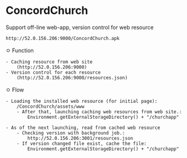 ConcordChurch
===========

Support off-line web-app, version control for web resource 

	http://52.0.156.206:9000/ConcordChurch.apk

ㅇ Function

	- Caching resource from web site
		(http://52.0.156.206:9000)
	- Version control for each resource
		(http://52.0.156.206:9000/resources.json)

ㅇ Flow

	- Loading the installed web resource (for initial page):
		/ConcordChurch/assets/www
		- After that, launching caching web resources from web site.:
			Environment.getExternalStorageDirectory() + "/churchapp"
			
	- As of the next launching, read from cached web resource
		- Checking version with background job.: 
			http://52.0.156.206:3001/resources.json
		- If version changed file exist, cache the file: 
			Environment.getExternalStorageDirectory() + "/churchapp"




